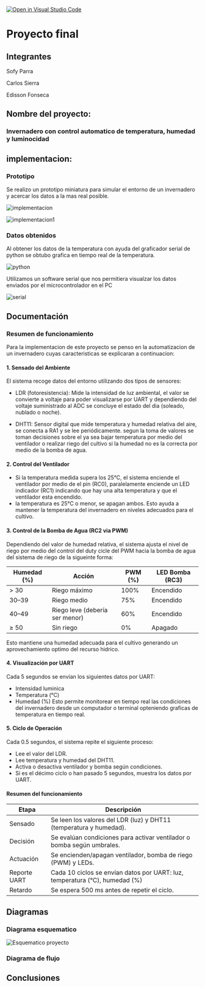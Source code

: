[![Open in Visual Studio Code](https://classroom.github.com/assets/open-in-vscode-2e0aaae1b6195c2367325f4f02e2d04e9abb55f0b24a779b69b11b9e10269abc.svg)](https://classroom.github.com/online_ide?assignment_repo_id=19652994&assignment_repo_type=AssignmentRepo)
# Proyecto final

## Integrantes

Sofy Parra

Carlos Sierra

Edisson Fonseca

## Nombre del proyecto:

### Invernadero con control automatico de temperatura, humedad y luminocidad

## implementacion:

### Prototipo

Se realizo un prototipo miniatura para simular el entorno de un invernadero y acercar los datos a la mas real posible.

![implementacion](https://github.com/ECCI-microprocesadores/proyecto-entrega-final-g2-e1/blob/fc6570c32afeaec9a5d922fe0b30306a31bc802b/Imagenes/implementacion.jpeg)

![implementacion1](https://github.com/ECCI-microprocesadores/proyecto-entrega-final-g2-e1/blob/fc6570c32afeaec9a5d922fe0b30306a31bc802b/Imagenes/implementacion1.jpeg)

### Datos obtenidos

Al obtener los datos de la temperatura con ayuda del graficador serial de python se obtubo grafica en tiempo real de la temperatura.

![python](https://github.com/ECCI-microprocesadores/proyecto-entrega-final-g2-e1/blob/fc6570c32afeaec9a5d922fe0b30306a31bc802b/Imagenes/python.png)

Utilizamos un software serial que nos permitiera visualzar los datos enviados por el microcontrolador en el PC

![serial](https://github.com/ECCI-microprocesadores/proyecto-entrega-final-g2-e1/blob/fc6570c32afeaec9a5d922fe0b30306a31bc802b/Imagenes/serial.png)

## Documentación

### Resumen de funcionamiento

Para la implementacion de este proyecto se penso en la automatizacion de un invernadero cuyas caracteristicas se explicaran a continuacion: 

#### 1. Sensado del Ambiente
El sistema recoge datos del entorno utilizando dos tipos de sensores:

- LDR (fotoresistencia):
        Mide la intensidad de luz ambiental, el valor se convierte a voltaje para poder visualizarse por UART y dependiendo del voltaje suministrado al ADC se concluye el estado del dia (soleado, nublado o noche).

- DHT11:
        Sensor digital que mide temperatura y humedad relativa del aire, se conecta a RA1 y se lee periódicamente. segun la toma de valores se toman decisiones sobre el ya sea bajar temperatura por medio del ventilador o realizar riego del cultivo si la humedad no es la correcta por medio de la bomba de agua.

#### 2. Control del Ventilador

- Si la temperatura medida supera los 25°C, el sistema enciende el ventilador por medio de el pin (RC0), paralelamente enciende un LED indicador (RC1) indicando que hay una alta temperatura y que el ventilador esta encendido.
-  la temperatura es 25°C o menor, se apagan ambos. Esto ayuda a mantener la temperatura del invernadero en niveles adecuados para el cultivo.

#### 3. Control de la Bomba de Agua (RC2 via PWM)
Dependiendo del valor de humedad relativa, el sistema ajusta el nivel de riego por medio del control del duty cicle del PWM hacia la bomba de agua del sistema de riego de la sigueinte forma:

| Humedad (%) | Acción                        | PWM (%) | LED Bomba (RC3) |
|-------------|-------------------------------|---------|------------------|
| > 30        | Riego máximo                  | 100%    | Encendido        |
| 30–39       | Riego medio                   | 75%     | Encendido        |
| 40–49       | Riego leve (debería ser menor)| 60%     | Encendido        |
| ≥ 50        | Sin riego                     | 0%      | Apagado          |

Esto mantiene una humedad adecuada para el cultivo generando un aprovechamiento optimo del recurso hidrico.

#### 4. Visualización por UART

Cada 5 segundos se envían los siguientes datos por UART:
- Intensidad luminica
- Temperatura (°C)
- Humedad (%)
Esto permite monitorear en tiempo real las condiciones del invernadero desde un computador o terminal  opteniendo graficas de temperatura en tiempo real.

#### 5. Ciclo de Operación

Cada 0.5 segundos, el sistema repite el siguiente proceso:
- Lee el valor del LDR.
- Lee temperatura y humedad del DHT11.
- Activa o desactiva ventilador y bomba según condiciones.
- Si es el décimo ciclo o han pasado 5 segundos, muestra los datos por UART.

#### Resumen del funcionamiento 

| Etapa        | Descripción                                                                 |
|--------------|------------------------------------------------------------------------------|
| Sensado      | Se leen los valores del LDR (luz) y DHT11 (temperatura y humedad).          |
| Decisión     | Se evalúan condiciones para activar ventilador o bomba según umbrales.      |
| Actuación    | Se encienden/apagan ventilador, bomba de riego (PWM) y LEDs.                |
| Reporte UART | Cada 10 ciclos se envían datos por UART: luz, temperatura (°C), humedad (%) |
| Retardo      | Se espera 500 ms antes de repetir el ciclo.                                 |




## Diagramas

### Diagrama esquematico

![Esquematico proyecto](https://github.com/ECCI-microprocesadores/proyecto-entrega-final-g2-e1/blob/51fe4025bf56f4db71f0b184c6b1f751667cc83d/Imagenes/INVERNADERO.png)

### Diagrama de flujo


## Conclusiones


<!-- Crear una carpeta src e incluir en ella los códigos y/o el proyecto de mplab-->

